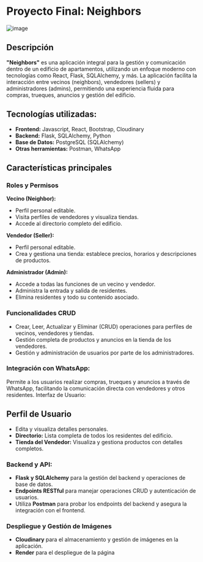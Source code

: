 # Proyecto Final: Neighbors

![image](https://github.com/user-attachments/assets/61e20a20-161d-4bee-865b-1a292cdf56d5)

## Descripción 

**"Neighbors"** es una aplicación integral para la gestión y comunicación dentro de un edificio de apartamentos, utilizando un enfoque moderno con tecnologías como React, Flask, SQLAlchemy, y más. La aplicación facilita la interacción entre vecinos (neighbors), vendedores (sellers) y administradores (admins), permitiendo una experiencia fluida para compras, trueques, anuncios y gestión del edificio.

## Tecnologías utilizadas:

- **Frontend:** Javascript, React, Bootstrap, Cloudinary
- **Backend:** Flask, SQLAlchemy, Python
- **Base de Datos:** PostgreSQL (SQLAlchemy)
- **Otras herramientas:** Postman, WhatsApp

## Características principales

### Roles y Permisos

**Vecino (Neighbor):**
- Perfil personal editable.
- Visita perfiles de vendedores y visualiza tiendas.
- Accede al directorio completo del edificio.

**Vendedor (Seller):**
- Perfil personal editable.
- Crea y gestiona una tienda: establece precios, horarios y descripciones de productos.

**Administrador (Admin):**
- Accede a todas las funciones de un vecino y vendedor.
- Administra la entrada y salida de residentes.
- Elimina residentes y todo su contenido asociado.

### Funcionalidades CRUD

- Crear, Leer, Actualizar y Eliminar (CRUD) operaciones para perfiles de vecinos, vendedores y tiendas.
- Gestión completa de productos y anuncios en la tienda de los vendedores.
- Gestión y administración de usuarios por parte de los administradores.

### Integración con WhatsApp:

Permite a los usuarios realizar compras, trueques y anuncios a través de WhatsApp, facilitando la comunicación directa con vendedores y otros residentes.
Interfaz de Usuario:

## Perfil de Usuario 
- Edita y visualiza detalles personales.
- **Directorio:** Lista completa de todos los residentes del edificio.
- **Tienda del Vendedor:** Visualiza y gestiona productos con detalles completos.

### Backend y API:

- **Flask y SQLAlchemy** para la gestión del backend y operaciones de base de datos.
- **Endpoints RESTful** para manejar operaciones CRUD y autenticación de usuarios.
- Utiliza **Postman** para probar los endpoints del backend y asegura la integración con el frontend.

### Despliegue y Gestión de Imágenes

- **Cloudinary** para el almacenamiento y gestión de imágenes en la aplicación.
- **Render** para el despliegue de la página

